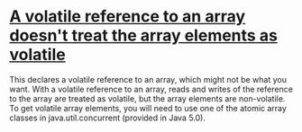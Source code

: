 # [A volatile reference to an array doesn't treat the array elements as volatile](https://spotbugs.readthedocs.io/en/latest/bugDescriptions.html#VO_VOLATILE_REFERENCE_TO_ARRAY)

This declares a volatile reference to an array, which might not be what
you want. With a volatile reference to an array, reads and writes of
the reference to the array are treated as volatile, but the array elements
are non-volatile. To get volatile array elements, you will need to use
one of the atomic array classes in java.util.concurrent (provided
in Java 5.0).